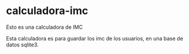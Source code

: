 # calculadora-imc
Esto es una calculadora de IMC

Esta calculadora es para guardar los imc de los usuarios, en una base de datos
sqlite3.